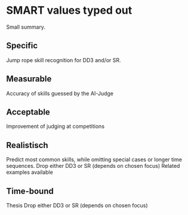 # SMART values typed out

Small summary.

## Specific

Jump rope skill recognition for DD3 and/or SR.

## Measurable

Accuracy of skills guessed by the AI-Judge

## Acceptable

Improvement of judging at competitions

## Realistisch

Predict most common skills, while omitting special cases or longer time sequences.
Drop either DD3 or SR (depends on chosen focus)
Related examples available

## Time-bound

Thesis
Drop either DD3 or SR (depends on chosen focus)
